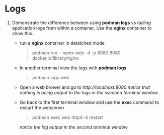 # Logs

1. Demonstrate the difference between using **podman logs** vs *tailling* application logs from within a container. Use the **nginx** container to show this.

    * run a **nginx** container in detatched mode
        >podman run --name web -d -p 8080:8080 docker.io/library/nginx
    * In another terminal view the logs with **podman logs**
        >podman logs web

    * Open a web brower and go to *http://localhost:8080*
        *notice that nothing is being output to the logs in the ssecond terminal window*

    * Go back to the first terminal window and use the **exec** command to restart the webserver
        >podman exec web httpd -k restart

        *notice the log output in the second terminal window* 